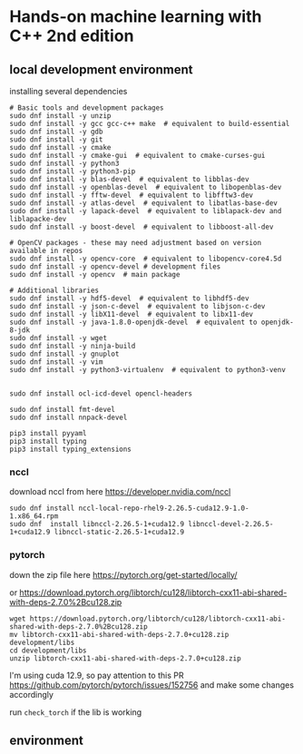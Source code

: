 # Hands-on machine learning with C++ 2nd edition

## local development environment

installing several dependencies

```shell
# Basic tools and development packages
sudo dnf install -y unzip
sudo dnf install -y gcc gcc-c++ make  # equivalent to build-essential
sudo dnf install -y gdb
sudo dnf install -y git
sudo dnf install -y cmake
sudo dnf install -y cmake-gui  # equivalent to cmake-curses-gui
sudo dnf install -y python3
sudo dnf install -y python3-pip
sudo dnf install -y blas-devel  # equivalent to libblas-dev
sudo dnf install -y openblas-devel  # equivalent to libopenblas-dev
sudo dnf install -y fftw-devel  # equivalent to libfftw3-dev
sudo dnf install -y atlas-devel  # equivalent to libatlas-base-dev
sudo dnf install -y lapack-devel  # equivalent to liblapack-dev and liblapacke-dev
sudo dnf install -y boost-devel  # equivalent to libboost-all-dev

# OpenCV packages - these may need adjustment based on version available in repos
sudo dnf install -y opencv-core  # equivalent to libopencv-core4.5d
sudo dnf install -y opencv-devel # development files
sudo dnf install -y opencv  # main package

# Additional libraries
sudo dnf install -y hdf5-devel  # equivalent to libhdf5-dev
sudo dnf install -y json-c-devel  # equivalent to libjson-c-dev
sudo dnf install -y libX11-devel  # equivalent to libx11-dev
sudo dnf install -y java-1.8.0-openjdk-devel  # equivalent to openjdk-8-jdk
sudo dnf install -y wget
sudo dnf install -y ninja-build
sudo dnf install -y gnuplot
sudo dnf install -y vim
sudo dnf install -y python3-virtualenv  # equivalent to python3-venv


sudo dnf install ocl-icd-devel opencl-headers

sudo dnf install fmt-devel
sudo dnf install nnpack-devel

pip3 install pyyaml
pip3 install typing
pip3 install typing_extensions
```

### nccl

download nccl from here https://developer.nvidia.com/nccl

```shell
sudo dnf install nccl-local-repo-rhel9-2.26.5-cuda12.9-1.0-1.x86_64.rpm
sudo dnf  install libnccl-2.26.5-1+cuda12.9 libnccl-devel-2.26.5-1+cuda12.9 libnccl-static-2.26.5-1+cuda12.9
```

### pytorch

down the zip file here https://pytorch.org/get-started/locally/

or https://download.pytorch.org/libtorch/cu128/libtorch-cxx11-abi-shared-with-deps-2.7.0%2Bcu128.zip

```shell
wget https://download.pytorch.org/libtorch/cu128/libtorch-cxx11-abi-shared-with-deps-2.7.0%2Bcu128.zip
mv libtorch-cxx11-abi-shared-with-deps-2.7.0+cu128.zip development/libs
cd development/libs
unzip libtorch-cxx11-abi-shared-with-deps-2.7.0+cu128.zip
```

I'm using cuda 12.9, so pay attention to this PR https://github.com/pytorch/pytorch/issues/152756 and make some changes accordingly

run `check_torch` if the lib is working

## environment
